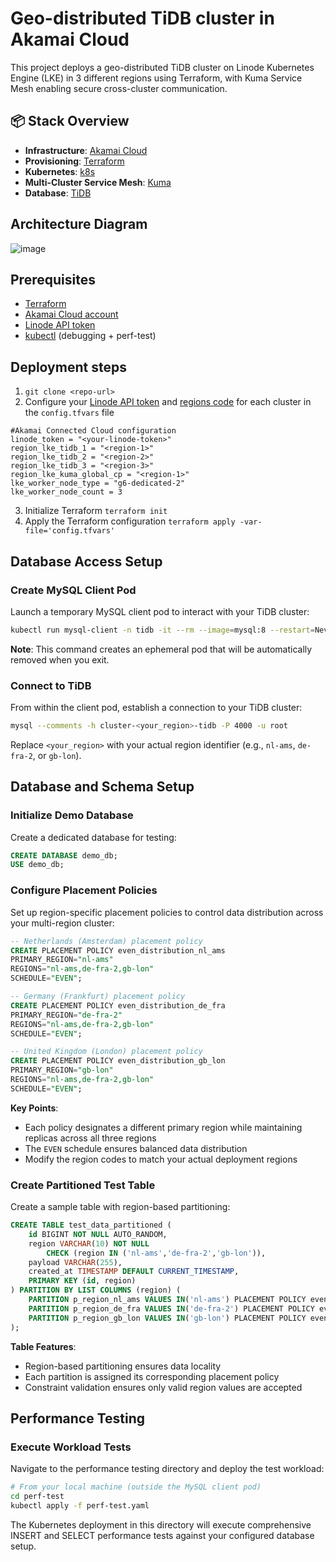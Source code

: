 # Geo-distributed TiDB cluster in Akamai Cloud
This project deploys a geo-distributed TiDB cluster on Linode Kubernetes Engine (LKE) in 3 different regions using Terraform, with Kuma Service Mesh enabling secure cross-cluster communication.

## 📦 Stack Overview

- **Infrastructure**: [Akamai Cloud](https://www.linode.com/)
- **Provisioning**: [Terraform](https://www.terraform.io/)
- **Kubernetes**: [k8s](https://kubernetes.io/)
- **Multi-Cluster Service Mesh**: [Kuma](https://kuma.io/)
- **Database**: [TiDB](https://pingcap.com/tidb)

## Architecture Diagram
![image](https://github.com/user-attachments/assets/777509c2-a2f5-42e3-af3f-4bd54733dbcb)


## Prerequisites
- [Terraform](https://developer.hashicorp.com/terraform/install)
- [Akamai Cloud account](https://www.linode.com/)
- [Linode API token](https://techdocs.akamai.com/linode-api/reference/get-started#personal-access-tokens)
- [kubectl](https://kubernetes.io/docs/tasks/tools/) (debugging + perf-test)

## Deployment steps
1. `git clone <repo-url>`
2. Configure your [Linode API token](https://techdocs.akamai.com/cloud-computing/docs/manage-personal-access-tokens#create-an-api-token) and [regions code](https://www.linode.com/global-infrastructure/availability/) for each cluster in the `config.tfvars` file
```
#Akamai Connected Cloud configuration
linode_token = "<your-linode-token>"
region_lke_tidb_1 = "<region-1>"
region_lke_tidb_2 = "<region-2>"
region_lke_tidb_3 = "<region-3>"
region_lke_kuma_global_cp = "<region-1>"
lke_worker_node_type = "g6-dedicated-2"
lke_worker_node_count = 3
```
3. Initialize Terraform `terraform init`
4. Apply the Terraform configuration `terraform apply -var-file='config.tfvars'`


## Database Access Setup

### Create MySQL Client Pod

Launch a temporary MySQL client pod to interact with your TiDB cluster:

```bash
kubectl run mysql-client -n tidb -it --rm --image=mysql:8 --restart=Never -- sh
```

**Note**: This command creates an ephemeral pod that will be automatically removed when you exit.

### Connect to TiDB

From within the client pod, establish a connection to your TiDB cluster:

```bash
mysql --comments -h cluster-<your_region>-tidb -P 4000 -u root
```

Replace `<your_region>` with your actual region identifier (e.g., `nl-ams`, `de-fra-2`, or `gb-lon`).

## Database and Schema Setup

### Initialize Demo Database

Create a dedicated database for testing:

```sql
CREATE DATABASE demo_db;
USE demo_db;
```

### Configure Placement Policies

Set up region-specific placement policies to control data distribution across your multi-region cluster:

```sql
-- Netherlands (Amsterdam) placement policy
CREATE PLACEMENT POLICY even_distribution_nl_ams
PRIMARY_REGION="nl-ams"
REGIONS="nl-ams,de-fra-2,gb-lon"
SCHEDULE="EVEN";

-- Germany (Frankfurt) placement policy
CREATE PLACEMENT POLICY even_distribution_de_fra
PRIMARY_REGION="de-fra-2"
REGIONS="nl-ams,de-fra-2,gb-lon"
SCHEDULE="EVEN";

-- United Kingdom (London) placement policy
CREATE PLACEMENT POLICY even_distribution_gb_lon
PRIMARY_REGION="gb-lon"
REGIONS="nl-ams,de-fra-2,gb-lon"
SCHEDULE="EVEN";
```

**Key Points**:
- Each policy designates a different primary region while maintaining replicas across all three regions
- The `EVEN` schedule ensures balanced data distribution
- Modify the region codes to match your actual deployment regions

### Create Partitioned Test Table

Create a sample table with region-based partitioning:

```sql
CREATE TABLE test_data_partitioned (
    id BIGINT NOT NULL AUTO_RANDOM,
    region VARCHAR(10) NOT NULL
        CHECK (region IN ('nl-ams','de-fra-2','gb-lon')),
    payload VARCHAR(255),
    created_at TIMESTAMP DEFAULT CURRENT_TIMESTAMP,
    PRIMARY KEY (id, region)
) PARTITION BY LIST COLUMNS (region) (
    PARTITION p_region_nl_ams VALUES IN('nl-ams') PLACEMENT POLICY even_distribution_nl_ams,
    PARTITION p_region_de_fra VALUES IN('de-fra-2') PLACEMENT POLICY even_distribution_de_fra,
    PARTITION p_region_gb_lon VALUES IN('gb-lon') PLACEMENT POLICY even_distribution_gb_lon
);
```

**Table Features**:
- Region-based partitioning ensures data locality
- Each partition is assigned its corresponding placement policy
- Constraint validation ensures only valid region values are accepted

## Performance Testing

### Execute Workload Tests

Navigate to the performance testing directory and deploy the test workload:

```bash
# From your local machine (outside the MySQL client pod)
cd perf-test
kubectl apply -f perf-test.yaml
```

The Kubernetes deployment in this directory will execute comprehensive INSERT and SELECT performance tests against your configured database setup.
